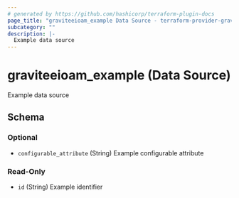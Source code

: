 ```yaml
---
# generated by https://github.com/hashicorp/terraform-plugin-docs
page_title: "graviteeioam_example Data Source - terraform-provider-graviteeio-am"
subcategory: ""
description: |-
  Example data source
---
```


# graviteeioam_example (Data Source)

Example data source



<!-- schema generated by tfplugindocs -->
## Schema

### Optional

- `configurable_attribute` (String) Example configurable attribute

### Read-Only

- `id` (String) Example identifier
